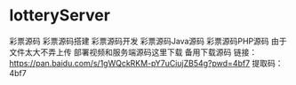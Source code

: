 # lotteryServer
彩票源码
彩票源码搭建
彩票源码开发
彩票源码Java源码
彩票源码PHP源码
由于文件太大不弄上传
部署视频和服务端源码这里下载
备用下载源码
链接：https://pan.baidu.com/s/1gWQckRKM-pY7uCiujZB54g?pwd=4bf7 
提取码：4bf7
